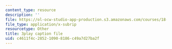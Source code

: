 ```yaml
---
content_type: resource
description: ''
file: https://ol-ocw-studio-app-production.s3.amazonaws.com/courses/18-03-differential-equations-spring-2010/c4611f4c285210908186c49a7d27ba2f_YVcjNmjHik.srt
file_type: application/x-subrip
resourcetype: Other
title: 3play caption file
uid: c4611f4c-2852-1090-8186-c49a7d27ba2f
---
```

